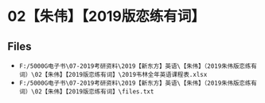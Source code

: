 # 02【朱伟】【2019版恋练有词】

## Files

- `F:/5000G电子书\07-2019考研资料\2019【新东方】英语\【朱伟】（2019朱伟版恋练有词）\02【朱伟】【2019版恋练有词】\2019韦林全年英语课程表.xlsx`
- `F:/5000G电子书\07-2019考研资料\2019【新东方】英语\【朱伟】（2019朱伟版恋练有词）\02【朱伟】【2019版恋练有词】\files.txt`
